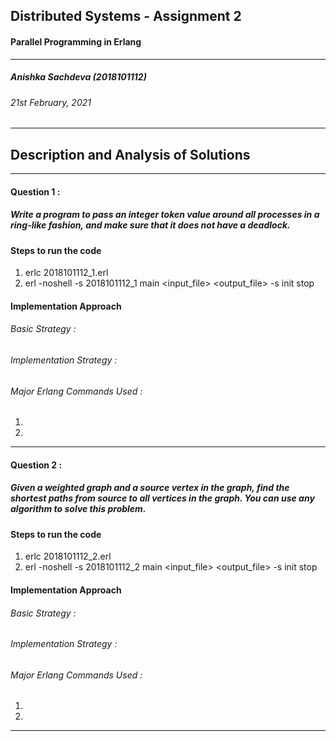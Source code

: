 ## Distributed Systems - Assignment 2
####  Parallel Programming in Erlang
---
##### Anishka Sachdeva (2018101112)
###### 21st February, 2021
---
## Description and Analysis of Solutions
---
#### Question 1 :
##### Write a program to pass an integer token value around all processes in a ring-like fashion, and make sure that it does not have a deadlock.

#### Steps to run the code

1. erlc 2018101112_1.erl 
2. erl -noshell -s 2018101112_1 main <input_file> <output_file> -s init stop
#### Implementation Approach

###### Basic Strategy :

###### Implementation Strategy :

###### Major Erlang Commands Used :
1. 
2. 
---
#### Question 2 :
##### Given a weighted graph and a source vertex in the graph, find the shortest paths from source to all vertices in the graph. You can use any algorithm to solve this problem.

#### Steps to run the code

1. erlc 2018101112_2.erl 
2. erl -noshell -s 2018101112_2 main <input_file> <output_file> -s init stop

#### Implementation Approach

###### Basic Strategy :

###### Implementation Strategy :

###### Major Erlang Commands Used :
1. 
2. 
---